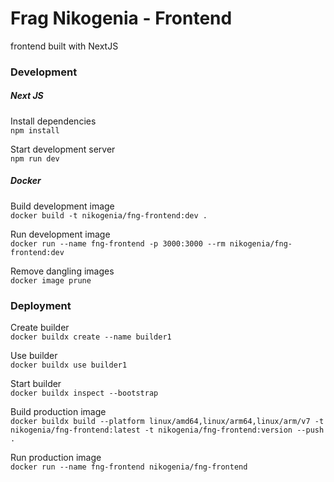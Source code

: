 # Frag Nikogenia - Frontend
frontend built with NextJS

### Development

##### Next JS

Install dependencies \
`npm install`

Start development server \
`npm run dev`

##### Docker

Build development image \
`docker build -t nikogenia/fng-frontend:dev .`

Run development image \
`docker run --name fng-frontend -p 3000:3000 --rm nikogenia/fng-frontend:dev`

Remove dangling images \
`docker image prune`

### Deployment

Create builder \
`docker buildx create --name builder1`

Use builder \
`docker buildx use builder1`

Start builder \
`docker buildx inspect --bootstrap`

Build production image \
`docker buildx build --platform linux/amd64,linux/arm64,linux/arm/v7 -t nikogenia/fng-frontend:latest -t nikogenia/fng-frontend:version --push .`

Run production image \
`docker run --name fng-frontend nikogenia/fng-frontend`

